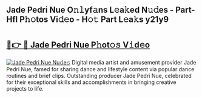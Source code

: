 ## Jade Pedri Nue O𝚗𝚕yf𝚊ns L𝚎a𝚔ed N𝚞𝚍es - Part-Hfl P𝚑𝚘tos Vi𝚍𝚎o - H𝚘𝚝 Part L𝚎a𝚔s y21y9

# <h2><a href="http://kf86xvj.oniu.top/?m=Jade+Pedri+Nue">🔗👉 🔴 Jade Pedri Nue P𝚑ot𝚘𝚜 V𝚒d𝚎o</a></h2>

[![Jade Pedri Nue Nu𝚍e𝚜](https://i.imgur.com/0qMVB7G.gif)](http://kf86xvj.oniu.top/?m=Jade+Pedri+Nue)
Digital media artist and amusement provider Jade Pedri Nue, famed for sharing dance and lifestyle content via popular dance routines and brief clips. Outstanding producer Jade Pedri Nue, celebrated for their exceptional skills and accomplishments in bringing creative projects to life.  
